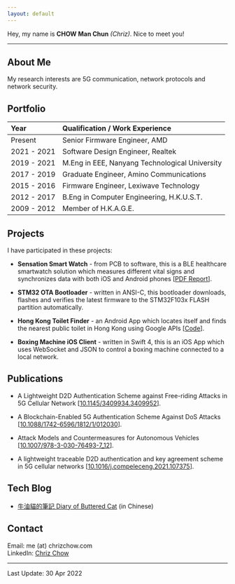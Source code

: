```yaml
---
layout: default
---
```


Hey, my name is **CHOW Man Chun** _(Chriz)_. Nice to meet you!

* * *

## About Me

My research interests are 5G communication, network protocols and network security.


## Portfolio

| Year        | Qualification / Work Experience                 |
|:------------|:------------------------------------------------|
| Present     | Senior Firmware Engineer, AMD                   |
| 2021 - 2021 | Software Design Engineer, Realtek               |
| 2019 - 2021 | M.Eng in EEE, Nanyang Technological University  |
| 2017 - 2019 | Graduate Engineer, Amino Communications         |
| 2015 - 2016 | Firmware Engineer, Lexiwave Technology          |
| 2012 - 2017 | B.Eng in Computer Engineering, H.K.U.S.T.       |
| 2009 - 2012 | Member of H.K.A.G.E.                            |


## Projects

I have participated in these projects:

* **Sensation Smart Watch** - from PCB to software, this is a BLE healthcare smartwatch solution which measures different vital signs and synchronizes data with both iOS and Android phones [[PDF Report](files/final.YJ1-16_mcchow.pdf)]. 

* **STM32 OTA Bootloader** - written in ANSI-C, this bootloader downloads, flashes and verifies the latest firmware to the STM32F103x FLASH partition automatically.

* **Hong Kong Toilet Finder** - an Android App which locates itself and finds the nearest public toilet in Hong Kong using Google APIs [[Code](https://github.com/cmcvista/HKToilet)].

* **Boxing Machine iOS Client** - written in Swift 4, this is an iOS App which uses WebSocket and JSON to control a boxing machine connected to a local network.


## Publications

* A Lightweight D2D Authentication Scheme against Free-riding Attacks in 5G Cellular Network [[10.1145/3409934.3409952](https://doi.org/10.1145/3409934.3409952)].

* A Blockchain-Enabled 5G Authentication Scheme Against DoS Attacks [[10.1088/1742-6596/1812/1/012030](https://doi.org/10.1088/1742-6596/1812/1/012030)].

* Attack Models and Countermeasures for Autonomous Vehicles [[10.1007/978-3-030-76493-7_12](https://link.springer.com/chapter/10.1007/978-3-030-76493-7_12)].

* A lightweight traceable D2D authentication and key agreement scheme in 5G cellular networks [[10.1016/j.compeleceng.2021.107375](https://doi.org/10.1016/j.compeleceng.2021.107375)].


## Tech Blog

* [牛油貓的筆記 Diary of Buttered Cat](https://cat.chriz.hk) (in Chinese)

## Contact

Email: me (at) chrizchow.com <br />
LinkedIn: [Chriz Chow](https://www.linkedin.com/in/chrizchow)

* * *

Last Update: 30 Apr 2022
